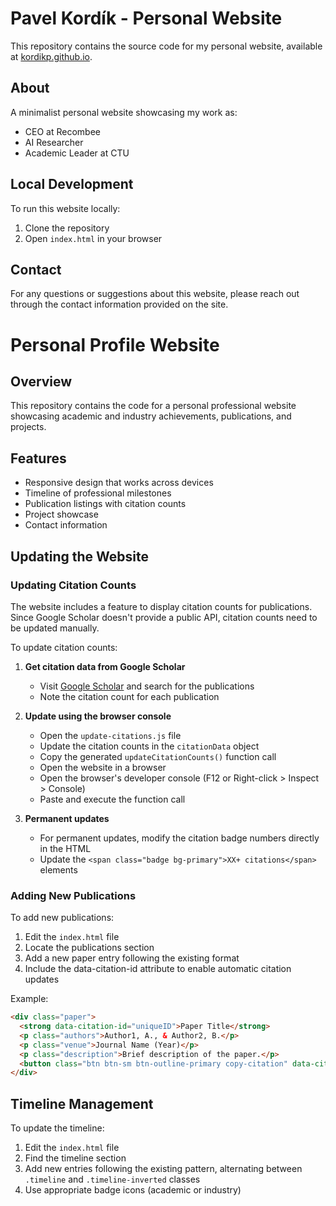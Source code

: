 # Pavel Kordík - Personal Website

This repository contains the source code for my personal website, available at [kordikp.github.io](https://kordikp.github.io).

## About

A minimalist personal website showcasing my work as:
- CEO at Recombee
- AI Researcher
- Academic Leader at CTU

## Local Development

To run this website locally:
1. Clone the repository
2. Open `index.html` in your browser

## Contact

For any questions or suggestions about this website, please reach out through the contact information provided on the site.

# Personal Profile Website

## Overview
This repository contains the code for a personal professional website showcasing academic and industry achievements, publications, and projects.

## Features
- Responsive design that works across devices
- Timeline of professional milestones
- Publication listings with citation counts
- Project showcase
- Contact information

## Updating the Website

### Updating Citation Counts
The website includes a feature to display citation counts for publications. Since Google Scholar doesn't provide a public API, citation counts need to be updated manually.

To update citation counts:

1. **Get citation data from Google Scholar**
   - Visit [Google Scholar](https://scholar.google.com/) and search for the publications
   - Note the citation count for each publication

2. **Update using the browser console**
   - Open the `update-citations.js` file
   - Update the citation counts in the `citationData` object
   - Copy the generated `updateCitationCounts()` function call
   - Open the website in a browser
   - Open the browser's developer console (F12 or Right-click > Inspect > Console)
   - Paste and execute the function call
   
3. **Permanent updates**
   - For permanent updates, modify the citation badge numbers directly in the HTML
   - Update the `<span class="badge bg-primary">XX+ citations</span>` elements

### Adding New Publications
To add new publications:

1. Edit the `index.html` file
2. Locate the publications section
3. Add a new paper entry following the existing format
4. Include the data-citation-id attribute to enable automatic citation updates

Example:
```html
<div class="paper">
  <strong data-citation-id="uniqueID">Paper Title</strong>
  <p class="authors">Author1, A., & Author2, B.</p>
  <p class="venue">Journal Name (Year)</p>
  <p class="description">Brief description of the paper.</p>
  <button class="btn btn-sm btn-outline-primary copy-citation" data-citation="@article{...}">Copy Citation</button>
</div>
```

## Timeline Management
To update the timeline:

1. Edit the `index.html` file
2. Find the timeline section
3. Add new entries following the existing pattern, alternating between `.timeline` and `.timeline-inverted` classes
4. Use appropriate badge icons (academic or industry) 